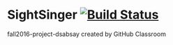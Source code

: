 # SightSinger [![Build Status](https://travis-ci.org/cpe305/fall2016-project-dsabsay.svg?branch=master)](https://travis-ci.org/cpe305/fall2016-project-dsabsay)
fall2016-project-dsabsay created by GitHub Classroom
